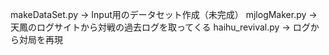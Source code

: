 makeDataSet.py -> Input用のデータセット作成（未完成）
mjlogMaker.py -> 天鳳のログサイトから対戦の過去ログを取ってくる
haihu_revival.py -> ログから対局を再現